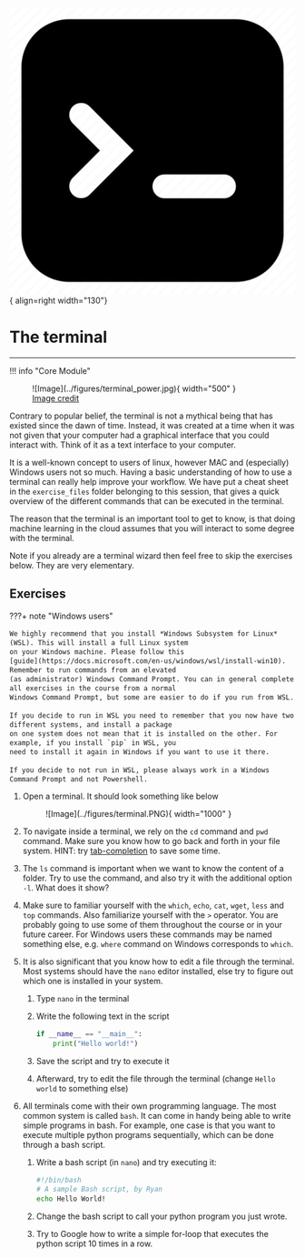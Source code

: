![Logo](../figures/icons/terminal.png){ align=right width="130"}

# The terminal

---

!!! info "Core Module"

<figure markdown>
  ![Image](../figures/terminal_power.jpg){ width="500" }
  <figcaption> <a href="https://twitter.com/rorypreddy/status/1257336536477171712"> Image credit </a> </figcaption>
</figure>

Contrary to popular belief, the terminal is not a mythical being that has existed since the dawn of time.
Instead, it was created at a time when it was not given that your computer had a graphical interface that
you could interact with. Think of it as a text interface to your computer.

It is a well-known concept to users of linux, however MAC and (especially) Windows users not so much. Having a basic
understanding of how to use a terminal can really help improve your workflow. We have put a cheat sheet in the
`exercise_files` folder belonging to this session, that gives a quick overview of the different commands that can be
executed in the terminal.

The reason that the terminal is an important tool to get to know, is that doing machine learning in the cloud assumes
that you will interact to some degree with the terminal.

Note if you already are a terminal wizard then feel free to skip the exercises below. They are very elementary.

## Exercises

???+ note "Windows users"

    We highly recommend that you install *Windows Subsystem for Linux* (WSL). This will install a full Linux system
    on your Windows machine. Please follow this
    [guide](https://docs.microsoft.com/en-us/windows/wsl/install-win10). Remember to run commands from an elevated
    (as administrator) Windows Command Prompt. You can in general complete all exercises in the course from a normal
    Windows Command Prompt, but some are easier to do if you run from WSL.

    If you decide to run in WSL you need to remember that you now have two different systems, and install a package
    on one system does not mean that it is installed on the other. For example, if you install `pip` in WSL, you
    need to install it again in Windows if you want to use it there.

    If you decide to not run in WSL, please always work in a Windows Command Prompt and not Powershell.

1. Open a terminal. It should look something like below

    <figure markdown>
    ![Image](../figures/terminal.PNG){ width="1000" }
    </figure>

2. To navigate inside a terminal, we rely on the `cd` command and `pwd` command. Make sure you know how to go back and
    forth in your file system. HINT: try [tab-completion](https://en.wikipedia.org/wiki/Command-line_completion) to
    save some time.

3. The `ls` command is important when we want to know the content of a folder. Try to use the command, and also try
    it with the additional option `-l`. What does it show?

4. Make sure to familiar yourself with the `which`, `echo`, `cat`, `wget`, `less` and `top` commands. Also familiarize
    yourself with the `>` operator. You are probably going to use some of them throughout the course or in your future
    career. For Windows users these commands may be named something else, e.g. `where` command on Windows corresponds
    to `which`.

5. It is also significant that you know how to edit a file through the terminal. Most systems should have the
    `nano` editor installed, else try to figure out which one is installed in your system.

    1. Type `nano` in the terminal

    2. Write the following text in the script

        ```python
        if __name__ == "__main__":
            print("Hello world!")
        ```

    3. Save the script and try to execute it

    4. Afterward, try to edit the file through the terminal (change `Hello world` to something else)

6. All terminals come with their own programming language. The most common system is called `bash`. It can come in handy
    being able to write simple programs in bash. For example, one case is that you want to execute multiple python
    programs sequentially, which can be done through a bash script.

    1. Write a bash script (in `nano`) and try executing it:

        ```bash
        #!/bin/bash
        # A sample Bash script, by Ryan
        echo Hello World!
        ```

    2. Change the bash script to call your python program you just wrote.

    3. Try to Google how to write a simple for-loop that executes the python script 10 times in a row.
